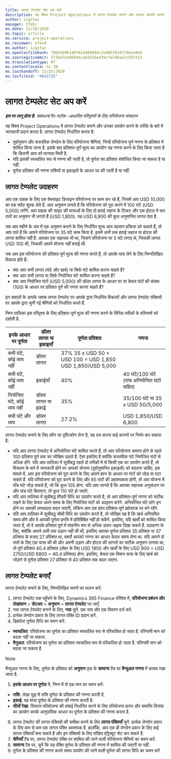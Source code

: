 ```yaml
---
title: लागत टेम्पलेट सेट अप करें
description: यह विषय Project Operations में लागत टेम्पलेट बनाने और उनका उपयोग करने के तरीके के बारे में जानकारी प्रदान करता है.
author: sigitac
manager: tfehr
ms.date: 11/18/2020
ms.topic: article
ms.service: project-operations
ms.reviewer: kfend
ms.author: sigitac
ms.openlocfilehash: 786b2b9b140f82d406044c2ed05761d7f46ee9e0
ms.sourcegitcommit: 573be7e36604ace82b35e439cfa748aa7c587415
ms.translationtype: HT
ms.contentlocale: hi-IN
ms.lasthandoff: 11/25/2020
ms.locfileid: "4642725"
---
```

# <a name="set-up-cost-templates"></a>लागत टेम्पलेट सेट अप करें

_**इस पर लागू होता है:** संसाधन/गैर-स्टॉक -आधारित परिदृश्यों के लिए परियोजना संचालन_


यह विषय Project Operations में लागत टेम्पलेट बनाने और उनका उपयोग करने के तरीके के बारे में जानकारी प्रदान करता है. लागत टेम्पलेट निर्धारित करता है:

- पूर्वानुमान और वास्तविक लेनदेन के लिए परियोजना श्रेणियां, जिन्हें परियोजना पूर्ण गणना के प्रतिशत में शामिल किया जाना है. इसके बाद प्रतिशत-पूर्ण मूल्य का उपयोग यह गणना करने के लिए किया जाता है कि कितनी आय को मान्यता मिली है.
- यदि इसकी स्वचालित रूप से गणना की जाती है, तो पूर्णता का प्रतिशत संशोधित किया जा सकता है या नहीं.
- पूर्णता प्रतिशत की गणना राशियों या इकाइयों के आधार पर की जाती है या नहीं.

## <a name="cost-template-example"></a>लागत टेम्पलेट उदाहरण

आप एक ग्राहक के लिए एक वेबसाइट डिजाइन परियोजना पर काम कर रहे हैं, जिसमें आप USD 10,000 का एक फ्लैट शुल्क लेते हैं. आप अनुमान लगाते हैं कि परियोजना को पूरा करने में 100 घंटे (USD 5,000) लगेंगे. आप ग्राहक की साइट की यात्राओं के लिए दो हवाई जहाज के टिकट और एक होटल में चार रातों का अनुमान भी लगाते हैं (USD 1,800). यह USD 6,800 की कुल अनुमानित लागत देता है.

जब आप महीने के अंत में एक अनुमान बनाने के लिए निर्धारित मूल्य आय पहचान प्रक्रिया को चलाते हैं, तो आप पाते हैं कि आपने परियोजना पर 35 घंटे काम किया है. इसमें अभी तक हवाई जहाज या होटल की लागत शामिल नहीं है. आपका एक सहायक भी था, जिसने परियोजना पर 5 घंटे लगाए थे, जिसकी लागत USD 100 थी, जिसकी आपने योजना नहीं बनाई थी.

जब आप इस परियोजना की प्रतिशत पूर्ण मूल्य की गणना करते हैं, तो आपके पास लेने के लिए निम्नलिखित विकल्प होते हैं:

- क्या आप सभी लागत (घंटे और खर्च) या सिर्फ घंटे शामिल करना चाहते हैं?
- क्या आप सभी लागत या सिर्फ नियोजित घंटे शामिल करना चाहते हैं?
- क्या आप नियोजित घंटों (USD 5,000) की डॉलर लागत के आधार पर या केवल घंटों की संख्या (100) के आधार पर प्रतिशत पूर्ण की गणना करना चाहते हैं?

इन सवालों के आपके जवाब लागत टेम्पलेट पर आपके द्वारा निर्धारित विकल्पों और लागत टेम्पलेट पंक्तियों पर आपके द्वारा चुनी गई श्रेणियों को निर्धारित करते हैं.

निम्न तालिका इस परिदृश्य के लिए प्रतिशत-पूर्ण मूल्य की गणना करने के विभिन्न तरीकों के परिणामों को दर्शाती है.

| इनके आधार पर पूर्णता | डॉलर लागत या इकाइयाँ | पूर्णता प्रतिशत | गणना |
| --- | --- | --- | --- |
| सभी घंटे, कोई व्यय नहीं | डॉलर लागत | 37% 35 x USD 50 + USD 100 = USD 1,850 USD 1,850/USD 5,000 |
| सभी घंटे, कोई व्यय नहीं | इकाईयाँ | 40% | 40 घंटे/100 घंटे (पांच अनियोजित घंटों सहित) |
| नियोजित घंटे, कोई व्यय नहीं | डॉलर लागत या इकाई | 35% | 35/100 घंटे या 35 x USD 50/5,000 |
| सभी घंटे और व्यय | डॉलर लागत | 27.2% | USD 1,850/USD 6,800 |

लागत टेम्पलेट बनाने के लिए कौन सा दृष्टिकोण लेना है, यह तय करना कई कारणों पर निर्भर कर सकता है:

- यदि आप लागत टेम्पलेट में अनियोजित घंटे शामिल करते हैं, तो आप परियोजना समाप्त होने से पहले 100 प्रतिशत पूर्ण तक का जोखिम उठाते हैं. ऐसा इसलिए है क्योंकि वास्तविक घंटे नियोजित घंटों से अधिक होंगे. यदि आप तालिका में सूचीबद्ध पहले दो तरीकों में से किसी एक का उपयोग करते हैं, तो विचलन के बारे में जानकारी होने पर आपको योजना (पूर्वानुमानित इकाइयों) को बदलना चाहिए. इस मामले में, आप इस परियोजना को पूरा करने के लिए आपने ज्ञान के आधार पर घंटों को जोड़ या घटा सकते हैं. यदि परियोजना को पूरा करने के लिए और 65 घंटों की आवश्यकता होगी, तो आप योजना में पाँच घंटे जोड़ सकते हैं, जो कि कुल 105 होगा. यदि आप जानते हैं कि आपका सहायक अनुसंधान पर और पांच घंटे बिताएगा, तो कुल 110 घंटे हो जाएंगे.
- यदि आप तालिका में सूचीबद्ध तीसरी विधि का उपयोग करते हैं, तो आप प्रतिशत-पूर्ण गणना को सटीक रखने के लिए केवल अपने समय के लिए नियोजित घंटों को अद्यतन करेंगे. अनियोजित घंटे लॉग इन होने पर आपकी लाभप्रदता बदल जाएगी, लेकिन आप एक ज्ञात प्रतिशत-पूर्ण प्रक्षेपवक्र पर बने रहेंगे.
- यदि आप तालिका में सूचीबद्ध चौथी विधि का उपयोग करते हैं, तो जोखिम यह है कि खर्च अनियमित समय होंगे और वे आपकी पूर्णता प्रगति में प्रतिबिंबित नहीं हो सकेंगे. इसलिए, यदि खर्चों को शामिल किया जाता है, तो वे आपके प्रतिशत पूर्ण में वांछनीय रूप से अधिक उतार-चढ़ाव दिखा सकते हैं. उदाहरण के लिए, क्योंकि आपने अभी तक उड़ान नहीं ली थी, इसलिए आपका पूर्णता प्रतिशत 35 प्रतिशत या 37 प्रतिशत के बजाए 27 प्रतिशत था, बशर्ते आपको गणना का आधार केवल समय लेना था. यदि आपने दो रातों के लिए एक यात्रा की थी और अपनी उड़ान और होटल की लागतों का सटीक अनुमान लगाया था, तो पूर्ण प्रतिशत 40.4 प्रतिशत (लेबर के लिए USD 1850 और खर्चों के लिए USD 900 = USD 2750/USD 6800 = 40.4 प्रतिशत) होगा. इसलिए, केवल एक विमान यात्रा के लिए खर्च को जोड़ने से पूर्णता प्रतिशत 27 प्रतिशत से 40 प्रतिशत तक बदल जाएगा.

## <a name="create-cost-templates"></a>लागत टेम्पलेट बनाएँ
लागत टेम्पलेट बनाने के लिए, निम्नलिखित चरणों का पालन करें:

1. लागत टेम्पलेट तक पहुँचने के लिए, Dynamics 365 Finance परिवेश में, **परियोजना प्रबंधन और लेखांकन** > **सेटअप** > **अनुमान** > **लागत टेम्पलेट** पर जाएँ.
2. नया लागत टेम्पलेट बनाने के लिए, **नया** चुनें. एक नाम और एक विवरण दर्ज करें.
3. प्रत्येक लेनदेन प्रकार के लिए लागत पंक्ति ID प्रदान करें.
4. डिफ़ॉल्ट पूर्णता विधि का चयन करें:

  - **स्वचालित**: परियोजना का पूर्णता का प्रतिशत स्वचालित रूप से परिकलित हो जाता है. परिणामी मान को बदला नहीं जा सकता.
  - **मैनुअल**: परियोजना का पूर्णता का प्रतिशत स्वचालित रूप से परिकलित हो जाता है. परिणामी मान को बदला जा सकता है.

  > [!NOTE]
  > मैन्युअल गणना के लिए, पूर्णता के प्रतिशत को **अनुमान** पृष्ठ के **सामान्य** टैब पर **मैन्युअल गणना** में कायम रखा जाता है.

5. **इसके आधार पर पूर्णता** में, निम्न में से एक मान का चयन करें:

  - **राशि**: लेखा मुद्रा में राशि पूर्णता के प्रतिशत की गणना करती है.
  - **इकाई**: यह मात्रा पूर्णता के प्रतिशत की गणना करती है.
  - **सीधी रेखा**: सिस्टम परियोजना की लंबाई निर्धारित करने के लिए परियोजना प्रारंभ और समाप्ति दिनांक का उपयोग करके आनुपातिक आधार पर पूर्णता के प्रतिशत की गणना करता है.

6. लागत टेम्पलेट की लागत पंक्तियों की समीक्षा करने के लिए **लागत पंक्तियाँ** चुनें. प्रत्येक लेनदेन प्रकार के लिए कम से कम एक लागत पंक्ति आवश्यक है. हालाँकि, आप एक ही लेनदेन प्रकार के लिए कई लागत पंक्तियाँ बना सकते हैं और इन पंक्तियों के लिए वांछित एट्रिब्यूट सेट कर सकते हैं.
7. **श्रेणियाँ** टैब पर, लागत टेम्पलेट पंक्ति पर शामिल की जाने वाली परियोजना श्रेणियों का चयन करें.
8. **सामान्य** टैब पर, चुनें कि यह पंक्ति पूर्णता के प्रतिशत की गणना में शामिल की जाएगी या नहीं.
9. पूर्णता के प्रतिशत की गणना करते समय उपयोग की जाने वाली पूर्णता की लागत विधि का चयन करें.
